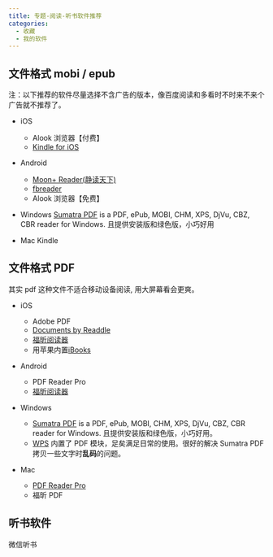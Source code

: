 ```yaml
---
title: 专题-阅读-听书软件推荐
categories:
  - 收藏
  - 我的软件
---
```


## 文件格式 mobi / epub

注：以下推荐的软件尽量选择不含广告的版本，像百度阅读和多看时不时来不来个广告就不推荐了。

* iOS
  * Alook 浏览器【付费】
  * [Kindle for iOS](http://sj.qq.com/myapp/detail.htm?apkName=com.amazon.kindlefc)

* Android
  * [Moon+ Reader(静读天下)](http://www.moondownload.com/)
  * [fbreader](https://fbreader.org/)
  * Alook 浏览器【免费】

* Windows
[Sumatra PDF] is a PDF, ePub, MOBI, CHM, XPS, DjVu, CBZ, CBR reader for Windows. 且提供安装版和绿色版，小巧好用

* Mac
Kindle

## 文件格式 PDF

其实 pdf 这种文件不适合移动设备阅读, 用大屏幕看会更爽。

* iOS
  * Adobe PDF
  * [Documents by Readdle](https://itunes.apple.com/cn/app/documents-by-readdle/id364901807?l=en&mt=8)
  * [福昕阅读器](http://sj.qq.com/myapp/detail.htm?apkName=com.foxit.mobile.pdf.lite)
  * 用苹果内置[iBooks](https://itunes.apple.com/cn/app/ibooks/id364709193?l=en&mt=8)

* Android
  * PDF Reader Pro
  * [福昕阅读器](http://sj.qq.com/myapp/detail.htm?apkName=com.foxit.mobile.pdf.lite)

* Windows
  * [Sumatra PDF] is a PDF, ePub, MOBI, CHM, XPS, DjVu, CBZ, CBR reader for Windows. 且提供安装版和绿色版，小巧好用。
  * [WPS] 内置了 PDF 模块，足矣满足日常的使用。很好的解决 Sumatra PDF 拷贝一些文字时**乱码**的问题。

* Mac
  * [PDF Reader Pro]
  * 福昕 PDF

[阅读星Pro]: http://sj.qq.com/myapp/detail.htm?apkName=com.person.reader
[Sumatra PDF]: https://www.sumatrapdfreader.org/download-free-pdf-viewer.html
[PDF Reader Pro]: http://www.pdfreaderpro.com/
[WPS]: https://pc.wps.cn/

## 听书软件

微信听书
